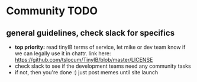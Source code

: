 # Community TODO

## general guidelines, check slack for specifics

- **top priority:** read tinyIB terms of service, let mike or dev team know if we can legally use it in chattr. link here:
https://github.com/tslocum/TinyIB/blob/master/LICENSE
- check slack to see if the development teams need any community tasks
- if not, then you're done :) just post memes until site launch
